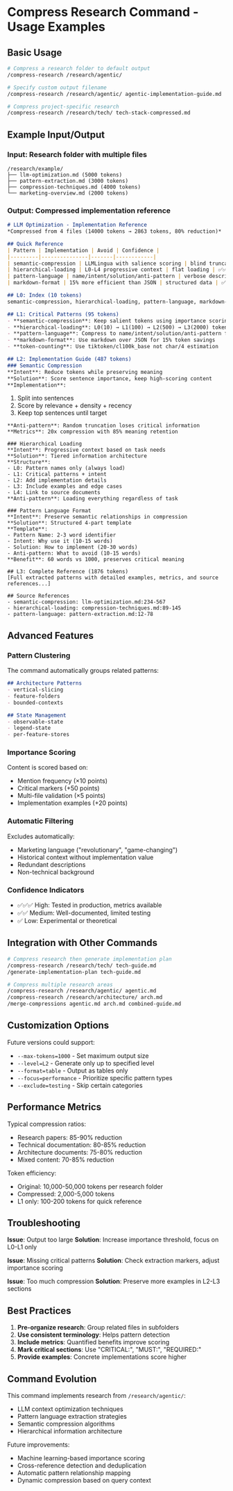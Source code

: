 # Compress Research Command - Usage Examples

## Basic Usage

```bash
# Compress a research folder to default output
/compress-research /research/agentic/

# Specify custom output filename
/compress-research /research/agentic/ agentic-implementation-guide.md

# Compress project-specific research
/compress-research /research/tech/ tech-stack-compressed.md
```

## Example Input/Output

### Input: Research folder with multiple files
```
/research/example/
├── llm-optimization.md (5000 tokens)
├── pattern-extraction.md (3000 tokens)
├── compression-techniques.md (4000 tokens)
└── marketing-overview.md (2000 tokens)
```

### Output: Compressed implementation reference
```markdown
# LLM Optimization - Implementation Reference
*Compressed from 4 files (14000 tokens → 2863 tokens, 80% reduction)*

## Quick Reference
| Pattern | Implementation | Avoid | Confidence |
|---------|---------------|-------|------------|
| semantic-compression | LLMLingua with salience scoring | blind truncation | ✅✅✅ |
| hierarchical-loading | L0-L4 progressive context | flat loading | ✅✅✅ |
| pattern-language | name/intent/solution/anti-pattern | verbose descriptions | ✅✅ |
| markdown-format | 15% more efficient than JSON | structured data | ✅✅✅ |

## L0: Index (10 tokens)
semantic-compression, hierarchical-loading, pattern-language, markdown-format, token-counting

## L1: Critical Patterns (95 tokens)
- **semantic-compression**: Keep salient tokens using importance scoring
- **hierarchical-loading**: L0(10) → L1(100) → L2(500) → L3(2000) tokens
- **pattern-language**: Compress to name/intent/solution/anti-pattern format
- **markdown-format**: Use markdown over JSON for 15% token savings
- **token-counting**: Use tiktoken/cl100k_base not char/4 estimation

## L2: Implementation Guide (487 tokens)
### Semantic Compression
**Intent**: Reduce tokens while preserving meaning
**Solution**: Score sentence importance, keep high-scoring content
**Implementation**: 
```
1. Split into sentences
2. Score by relevance + density + recency  
3. Keep top sentences until target
```
**Anti-pattern**: Random truncation loses critical information
**Metrics**: 20x compression with 85% meaning retention

### Hierarchical Loading
**Intent**: Progressive context based on task needs
**Solution**: Tiered information architecture
**Structure**:
- L0: Pattern names only (always load)
- L1: Critical patterns + intent
- L2: Add implementation details
- L3: Include examples and edge cases
- L4: Link to source documents
**Anti-pattern**: Loading everything regardless of task

### Pattern Language Format
**Intent**: Preserve semantic relationships in compression
**Solution**: Structured 4-part template
**Template**:
- Pattern Name: 2-3 word identifier
- Intent: Why use it (10-15 words)
- Solution: How to implement (20-30 words)  
- Anti-pattern: What to avoid (10-15 words)
**Benefit**: 60 words vs 1000, preserves critical meaning

## L3: Complete Reference (1876 tokens)
[Full extracted patterns with detailed examples, metrics, and source references...]

## Source References
- semantic-compression: llm-optimization.md:234-567
- hierarchical-loading: compression-techniques.md:89-145
- pattern-language: pattern-extraction.md:12-78
```

## Advanced Features

### Pattern Clustering
The command automatically groups related patterns:
```markdown
## Architecture Patterns
- vertical-slicing
- feature-folders
- bounded-contexts

## State Management
- observable-state
- legend-state
- per-feature-stores
```

### Importance Scoring
Content is scored based on:
- Mention frequency (×10 points)
- Critical markers (+50 points)
- Multi-file validation (×5 points)
- Implementation examples (+20 points)

### Automatic Filtering
Excludes automatically:
- Marketing language ("revolutionary", "game-changing")
- Historical context without implementation value
- Redundant descriptions
- Non-technical background

### Confidence Indicators
- ✅✅✅ High: Tested in production, metrics available
- ✅✅ Medium: Well-documented, limited testing
- ✅ Low: Experimental or theoretical

## Integration with Other Commands

```bash
# Compress research then generate implementation plan
/compress-research /research/tech/ tech-guide.md
/generate-implementation-plan tech-guide.md

# Compress multiple research areas
/compress-research /research/agentic/ agentic.md
/compress-research /research/architecture/ arch.md
/merge-compressions agentic.md arch.md combined-guide.md
```

## Customization Options

Future versions could support:
- `--max-tokens=1000` - Set maximum output size
- `--level=L2` - Generate only up to specified level
- `--format=table` - Output as tables only
- `--focus=performance` - Prioritize specific pattern types
- `--exclude=testing` - Skip certain categories

## Performance Metrics

Typical compression ratios:
- Research papers: 85-90% reduction
- Technical documentation: 80-85% reduction
- Architecture documents: 75-80% reduction
- Mixed content: 70-85% reduction

Token efficiency:
- Original: 10,000-50,000 tokens per research folder
- Compressed: 2,000-5,000 tokens
- L1 only: 100-200 tokens for quick reference

## Troubleshooting

**Issue**: Output too large
**Solution**: Increase importance threshold, focus on L0-L1 only

**Issue**: Missing critical patterns
**Solution**: Check extraction markers, adjust importance scoring

**Issue**: Too much compression
**Solution**: Preserve more examples in L2-L3 sections

## Best Practices

1. **Pre-organize research**: Group related files in subfolders
2. **Use consistent terminology**: Helps pattern detection
3. **Include metrics**: Quantified benefits improve scoring
4. **Mark critical sections**: Use "CRITICAL:", "MUST:", "REQUIRED:"
5. **Provide examples**: Concrete implementations score higher

## Command Evolution

This command implements research from `/research/agentic/`:
- LLM context optimization techniques
- Pattern language extraction strategies
- Semantic compression algorithms
- Hierarchical information architecture

Future improvements:
- Machine learning-based importance scoring
- Cross-reference detection and deduplication
- Automatic pattern relationship mapping
- Dynamic compression based on query context
